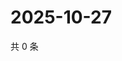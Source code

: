 # 2025-10-27

共 0 条

<!-- BEGIN ZHIHUVIDEO -->
<!-- 最后更新时间 Mon Oct 27 2025 07:10:28 GMT+0800 (China Standard Time) -->

<!-- END ZHIHUVIDEO -->
